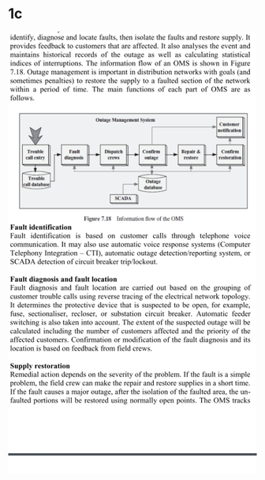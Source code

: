 # 1c
<!DOCTYPE html>
<html lang="en">
<head>
    <meta charset="UTF-8">
    <meta http-equiv="X-UA-Compatible" content="IE=edge">
    <meta name="viewport" content="width=device-width, initial-scale=1.0">
    <title>Document</title>
</head>
<body>
   
   
   
   <img src="2.jpeg" alt=""><br>

  
   
   
  
 
  
 
   

   
   
   
   
    
   
</body>
</html>
